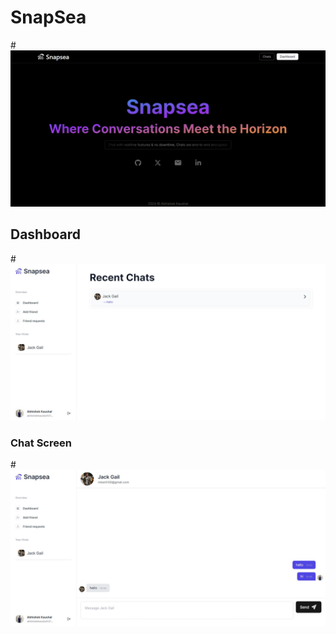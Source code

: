 # SnapSea

#![alt](/public/Snapsea@1.jpeg)

## Dashboard

#![alt](/public/Snapsea@2.jpeg)

### Chat Screen

#![alt](/public/Snapsea@3.jpeg)
